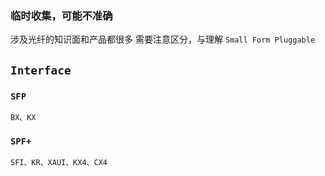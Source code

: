### 临时收集，可能不准确
涉及光纤的知识面和产品都很多
需要注意区分，与理解
`Small Form Pluggable`

## `Interface`

### `SFP`
`BX、KX`


### `SPF+`
`SFI、KR、XAUI、KX4、CX4`
